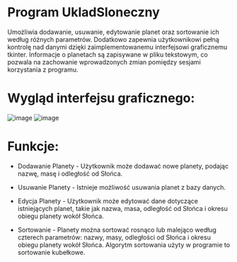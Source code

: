 # Program UkladSloneczny 
Umożliwia dodawanie, usuwanie, edytowanie planet oraz sortowanie ich według różnych parametrów. 
Dodatkowo zapewnia użytkownikowi pełną kontrolę nad danymi dzięki zaimplementowanemu interfejsowi graficznemu tkinter.
Informacje o planetach są zapisywane w pliku tekstowym, co pozwala na zachowanie wprowadzonych zmian pomiędzy sesjami korzystania z programu.

# Wygląd interfejsu graficznego:

![image](https://github.com/alkaver/UkladSloneczny/assets/107754123/1c7a4d50-bbcb-42bc-8d8b-09f0ad1d336b) ![image](https://github.com/alkaver/UkladSloneczny/assets/107754123/854d0416-f62e-4864-a24a-026fcc353fdc)



# Funkcje:

* Dodawanie Planety - Użytkownik może dodawać nowe planety, podając nazwę, masę i odległość od Słońca.

* Usuwanie Planety - Istnieje możliwość usuwania planet z bazy danych.

* Edycja Planety - Użytkownik może edytować dane dotyczące istniejących planet, takie jak nazwa, masa, odległość od Słońca i okresu obiegu planety wokół Słońca.

* Sortowanie - Planety można sortować rosnąco lub malejąco według czterech parametrów: nazwy, masy, odległości od Słońca i okresu obiegu planety wokół Słońca.
Algorytm sortowania użyty w programie to sortowanie kubełkowe.





